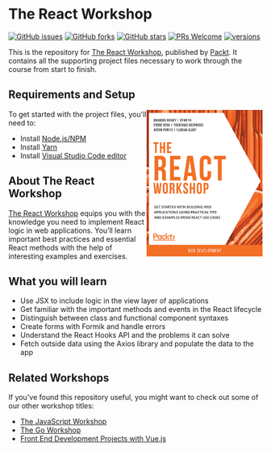 # The React Workshop
[![GitHub issues](https://img.shields.io/github/issues/PacktWorkshops/The-React-Workshop.svg)](https://github.com/PacktWorkshops/The-React-Workshop/issues)
[![GitHub forks](https://img.shields.io/github/forks/PacktWorkshops/The-React-Workshop.svg)](https://github.com/PacktWorkshops/The-React-Workshop/network)
[![GitHub stars](https://img.shields.io/github/stars/PacktWorkshops/The-React-Workshop.svg)](https://github.com/PacktWorkshops/The-React-Workshop/stargazers)
[![PRs Welcome](https://img.shields.io/badge/PRs-welcome-brightgreen.svg)](https://github.com/PacktWorkshops/The-React-Workshop/pulls)
[![versions](https://img.shields.io/pypi/pyversions/pybadges.svg)](https://www.python.org/downloads/)

This is the repository for [The React Workshop](https://www.amazon.com/React-Workshop-Interactive-Approach-Learning-ebook/dp/B082VG6JCL/ref=sr_1_1?dchild=1&keywords=The%20React%20Workshop&qid=1611056710&sr=8-1&utm_source=GitHub&utm_medium=Repository&utm_campaign=9781838645564&utm_term=React&utm_content=The%20React%20Workshop), published by [Packt](https://www.packtpub.com/?utm_source=github). It contains all the supporting project files necessary to work through the course from start to finish.

## Requirements and Setup
<a href="https://www.amazon.com/React-Workshop-Interactive-Approach-Learning-ebook/dp/B082VG6JCL/ref=sr_1_1?dchild=1&keywords=The%20React%20Workshop&qid=1611056710&sr=8-1&utm_source=GitHub&utm_medium=Repository&utm_campaign=9781838645564&utm_term=React&utm_content=The%20React%20Workshop"><img src="https://github.com/PacktWorkshops/Workshop-Covers/blob/master/The%20React%20Workshop.png" alt="The React Workshop" height="290px" width="230px" align="right" this.target="_blank"></a>

To get started with the project files, you'll need to:
* Install [Node.js/NPM](https://nodejs.org)
* Install [Yarn](https://classic.yarnpkg.com/en/docs/install)
* Install [Visual Studio Code editor](https://code.visualstudio.com)

## About The React Workshop
[The React Workshop](https://www.amazon.com/React-Workshop-Interactive-Approach-Learning-ebook/dp/B082VG6JCL/ref=sr_1_1?dchild=1&keywords=The%20React%20Workshop&qid=1611056710&sr=8-1&utm_source=GitHub&utm_medium=Repository&utm_campaign=9781838645564&utm_term=React&utm_content=The%20React%20Workshop) equips you with the knowledge you need to implement React logic in web applications. You’ll learn important best practices and essential React methods with the help of interesting examples and exercises.	

## What you will learn
* Use JSX to include logic in the view layer of applications
* Get familiar with the important methods and events in the React lifecycle
* Distinguish between class and functional component syntaxes
* Create forms with Formik and handle errors
* Understand the React Hooks API and the problems it can solve
* Fetch outside data using the Axios library and populate the data to the app

## Related Workshops
If you've found this repository useful, you might want to check out some of our other workshop titles:
* [The JavaScript Workshop](https://www.amazon.com/JavaScript-Workshop-Interactive-Approach-Learning-ebook/dp/B0824584WF/ref=sr_1_1?dchild=1&keywords=The%20JavaScript%20Workshop&qid=1611056880&sr=8-1&utm_source=GitHub&utm_medium=Repository&utm_campaign=9781838641917&utm_term=JavaScript&utm_content=The%20JavaScript%20Workshop)
* [The Go Workshop](https://www.amazon.com/Go-Workshop-Interactive-Approach-Learning-dp-1838647945/dp/1838647945/ref=mt_other?_encoding=UTF8&me=&qid=1611061203&utm_source=github&utm_medium=repository&utm_campaign=9781838647940&utm_term=Go&utm_content=The%20Go%20Workshop)
* [Front End Development Projects with Vue.js](https://www.amazon.com/Front-End-Development-Projects-Vue-js-applications-dp-1838984828/dp/1838984828/ref=mt_other?_encoding=UTF8&me=&qid=1611065499&utm_source=github&utm_medium=repository&utm_campaign=9781838984823&utm_term=Vue&utm_content=Front-End%20Development%20Projects%20with%20Vue.js)

